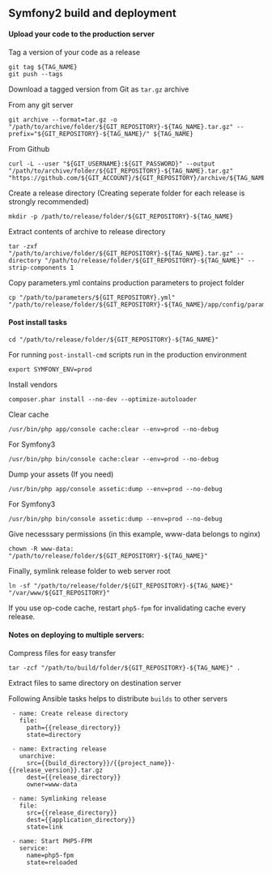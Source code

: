 ## Symfony2 build and deployment 

#### Upload your code to the production server

Tag a version of your code as a release

    git tag ${TAG_NAME}
    git push --tags
        
Download a tagged version from Git as `tar.gz` archive
    
From any git server
    
    git archive --format=tar.gz -o "/path/to/archive/folder/${GIT_REPOSITORY}-${TAG_NAME}.tar.gz" --prefix="${GIT_REPOSITORY}-${TAG_NAME}/" ${TAG_NAME}
    
From Github

    curl -L --user "${GIT_USERNAME}:${GIT_PASSWORD}" --output "/path/to/archive/folder/${GIT_REPOSITORY}-${TAG_NAME}.tar.gz" "https://github.com/${GIT_ACCOUNT}/${GIT_REPOSITORY}/archive/${TAG_NAME}.tar.gz"

Create a release directory (Creating seperate folder for each release is strongly recommended)

    mkdir -p /path/to/release/folder/${GIT_REPOSITORY}-${TAG_NAME}
    
Extract contents of archive to release directory

    tar -zxf "/path/to/archive/folder/${GIT_REPOSITORY}-${TAG_NAME}.tar.gz" --directory "/path/to/release/folder/${GIT_REPOSITORY}-${TAG_NAME}" --strip-components 1

Copy parameters.yml contains production parameters to project folder

    cp "/path/to/parameters/${GIT_REPOSITORY}.yml" "/path/to/release/folder/${GIT_REPOSITORY}-${TAG_NAME}/app/config/parameters.yml"

#### Post install tasks

    cd "/path/to/release/folder/${GIT_REPOSITORY}-${TAG_NAME}"
    
For running `post-install-cmd` scripts run in the production environment

    export SYMFONY_ENV=prod
    
Install vendors

    composer.phar install --no-dev --optimize-autoloader
    
Clear cache

    /usr/bin/php app/console cache:clear --env=prod --no-debug
    
For Symfony3

    /usr/bin/php bin/console cache:clear --env=prod --no-debug
    
Dump your assets (If you need)
    
    /usr/bin/php app/console assetic:dump --env=prod --no-debug
    
For Symfony3

    /usr/bin/php bin/console assetic:dump --env=prod --no-debug
    
Give necesssary permissions (in this example, www-data belongs to nginx)

    chown -R www-data: "/path/to/release/folder/${GIT_REPOSITORY}-${TAG_NAME}"

Finally, symlink release folder to web server root

    ln -sf "/path/to/release/folder/${GIT_REPOSITORY}-${TAG_NAME}" "/var/www/${GIT_REPOSITORY}"

If you use op-code cache, restart `php5-fpm` for invalidating cache every release.

#### Notes on deploying to multiple servers:

Compress files for easy transfer

    tar -zcf "/path/to/build/folder/${GIT_REPOSITORY}-${TAG_NAME}" .
    
Extract files to same directory on destination server

Following Ansible tasks helps to distribute `builds` to other servers

     - name: Create release directory
       file:
         path={{release_directory}}
         state=directory
 
     - name: Extracting release
       unarchive:
         src={{build_directory}}/{{project_name}}-{{release_version}}.tar.gz
         dest={{release_directory}}
         owner=www-data
 
     - name: Symlinking release
       file:
         src={{release_directory}}
         dest={{application_directory}}
         state=link
 
     - name: Start PHP5-FPM
       service:
         name=php5-fpm
         state=reloaded


